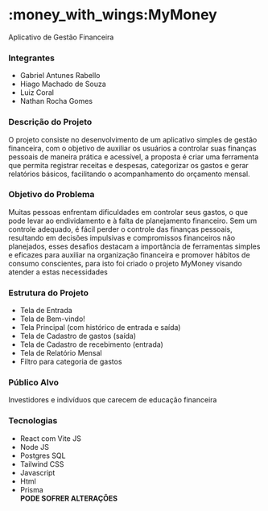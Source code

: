 <h1>:money_with_wings:MyMoney</h1> 
<p>Aplicativo de Gestão Financeira</p>

<h3>Integrantes</h3>
<ul>
  <li>Gabriel Antunes Rabello</li>
  <li>Hiago Machado de Souza</li>
  <li>Luiz Coral</li>
  <li>Nathan Rocha Gomes</li>
</ul>

<h3>Descrição do Projeto</h3>
<p>O projeto consiste no desenvolvimento de um aplicativo simples de gestão financeira, com o objetivo de auxiliar os usuários a controlar suas finanças pessoais de maneira prática e acessível, a proposta é criar uma ferramenta que permita registrar receitas e despesas, categorizar os gastos e gerar relatórios básicos, facilitando o acompanhamento do orçamento mensal.</p>

<h3>Objetivo do Problema</h3>
<p>Muitas pessoas enfrentam dificuldades em controlar seus gastos, o que pode levar ao endividamento e à falta de planejamento financeiro. Sem um controle adequado, é fácil perder o controle das finanças pessoais, resultando em decisões impulsivas e compromissos financeiros não planejados, esses desafios destacam a importância de ferramentas simples e eficazes para auxiliar na organização financeira e promover hábitos de consumo conscientes, para isto foi criado o projeto MyMoney visando atender a estas necessidades</p>

<h3>Estrutura do Projeto</h3>
<ul>
  <li>Tela de Entrada</li>
  <li>Tela de Bem-vindo!</li>
  <li>Tela Principal (com histórico de entrada e saída)</li>
  <li>Tela de Cadastro de gastos (saída)</li>
  <li>Tela de Cadastro de recebimento (entrada)</li>
  <li>Tela de Relatório Mensal</li>
  <li>Filtro para categoria de gastos</li>
</ul>

<h3>Público Alvo</h3>
<p>Investidores e indivíduos que carecem de educação financeira</p>

<h3>Tecnologias</h3>
<ul>
  <li>React com Vite JS</li>
  <li>Node JS</li>
  <li>Postgres SQL</li>
  <li>Tailwind CSS</li>
  <li>Javascript</li>
  <li>Html</li>
  <li>Prisma</li>
  <strong>PODE SOFRER ALTERAÇÕES</strong>
</ul>
